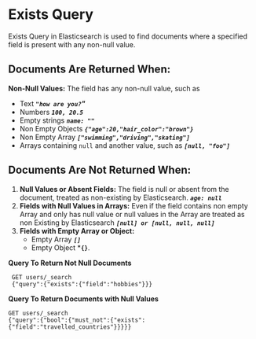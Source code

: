 # Exists Query 

Exists Query in Elasticsearch is used to find documents where a specified field is present with any non-null value. 

## Documents Are Returned When:

  **Non-Null Values:**  The field has any non-null value, such as 
  * Text   ***`"how are you?`"***
  * Numbers   ***`100, 20.5`***
  * Empty strings   ***`name: ""`***
  * Non Empty Objects   ***`{"age":20,"hair_color":"brown"}`***
  * Non Empty Array   ***`["swimming","driving","skating"]`***
  * Arrays containing  `null`  and another value, such as  ***`[null, "foo"]`***


    
## Documents Are Not Returned When:

 1. **Null Values or Absent Fields:** The field is null or absent from the document, treated as non-existing by Elasticsearch. ***`age: null`***
  2. **Fields with Null Values in Arrays:** Even if the field contains non empty Array and only has null value or null values in the Array are treated as non Existing by Elasticsearch ***`[null] or [null, null, null]`***
 3. **Fields with Empty Array or Object:**  
	 * Empty Array ***`[]`***
	 * Empty Object  ***`{}`**.

**Query To Return Not Null Documents**
     
     GET users/_search
     {"query":{"exists":{"field":"hobbies"}}}

**Query To Return Documents with Null Values**
     
    GET users/_search
    {"query":{"bool":{"must_not":{"exists":{"field":"travelled_countries"}}}}}
